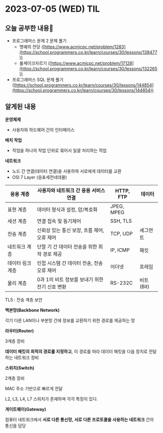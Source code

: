 # 2023-07-05 (WED) TIL

## 오늘 공부한 내용📒

- 프로그래머스 문제 2 문제 풀기
    - 명예의 전당 ([https://www.acmicpc.net/problem/1283](https://school.programmers.co.kr/learn/courses/30/lessons/138477))
    - 롤케이크자르기 ([https://www.acmicpc.net/problem/17128](https://school.programmers.co.kr/learn/courses/30/lessons/132265))
- 프로그래머스 SQL 문제 풀기 ([https://school.programmers.co.kr/learn/courses/30/lessons/144854](https://school.programmers.co.kr/learn/courses/30/lessons/144854))

## 알게된 내용

**운영체제**

- 사용자와 하드웨어 간의 인터페이스

**배치 작업**

- 작업을 하나의 작업 단위로 묶어서 일괄 처리하는 작업

**네트워크**

- 노드 간 연결(데이터 연결)을 사용하여 서로에게 데이터를 교환
- OSI 7 Layer (응표세전네데물)

| 응용 계층 | 사용자와 네트워크 간 응용 서비스 연결 | HTTP, FTP | 데이터 |
| --- | --- | --- | --- |
| 표현 계층 | 데이터 형식과 설정, 암/복호화 | JPEG, MPEG |  |
| 세션 계층 | 연결 접속 및 동기제어 | SSH, TLS |  |
| 전송 계층 | 신뢰성 있는 통신 보장, 흐름 제어, 오류 제어 | TCP, UDP | 세그먼트 |
| 네트워크 계층 | 단말 기 간 데이터 전송을 위한 최적 경로 제공 | IP, ICMP | 패킷 |
| 데이터 링크 계층 | 인접 시스템 간 데이터 전송, 전송오류 제어 | 이더넷 | 프레임 |
| 물리 계층 | 0과 1의 비트 정보를 보내기 위한 전기 신호 변환 | RS-232C | 비트(Bit) |

TLS : 전송 계층 보안

**백본망(Backbone Network)**

각기 다른 LAN이나 부분망 간에 정보를 교환하기 위한 경로를 제공하는 망

**라우터(Router)**

3계층 장비

**데이터 패킷의 최적의 경로를 지정하고**, 이 경로를 따라 데이터 패킷을 다음 장치로 전달하는 네트워크 장비

**스위치(Switch)**

2계층 장비

MAC 주소 기반으로 빠르게 전달

L2, L3, L4, L7 스위치가 존재하며 각각 특징이 있다.

**게이트웨이(Gateway)**

컴퓨터 네트워크에서 **서로 다른 통신망, 서로 다른 프로토콜을 사용하는 네트워크** 간의 통신을 담당